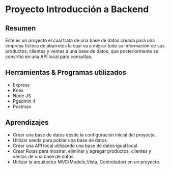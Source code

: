 # Proyecto Introducción a Backend
## Resumen
Este es un proyecto el cual trata de una base de datos creada para una empresa ficticia de abarrotes la cual va a migrar toda su información de sus productos, clientes y ventas a una base de datos, que posteriormente se convirtió en una API local para consultas. 

## Herramientas & Programas utilizados
- Express
- Knex
- Node JS
- Pgadmin 4 
- Postman

## Aprendizajes

- Crear una base de datos desde la configuración inicial del proyecto.
- Utilizar seeds para poblar una base de datos.
- Crear una API local utilizando una base de datos igual local.
- Crear Rutas para mostrar, eliminar y agregar productos, clientes y ventas de una base de datos. 
- Utilizar la arquitectur MVC(Modelo,Vista, Controlador) en un proyecto.
